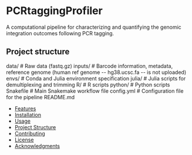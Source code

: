 # PCRtaggingProfiler

A computational pipeline for characterizing and quantifying the genomic integration outcomes following PCR tagging.

## Project structure
data/           # Raw data (fastq.gz)
inputs/         # Barcode information, metadata, reference genome (human ref genome -- hg38.ucsc.fa -- is not uploaded)
envs/           # Conda and Julia environment specification
julia/          # Julia scripts for demultiplexing and trimming
R/              # R scripts
python/         # Python scripts
Snakefile       # Main Snakemake workflow file
config.yml      # Configuration file for the pipeline
README.md


- [Features](#-features)
- [Installation](#-installation)
- [Usage](#-usage)
- [Project Structure](#-project-structure)
- [Contributing](#-contributing)
- [License](#-license)
- [Acknowledgments](#-acknowledgments)
